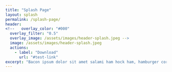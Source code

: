 ```yaml
---
title: "Splash Page"
layout: splash
permalink: /splash-page/
header:
<!--   overlay_color: "#000"
  overlay_filter: "0.5"
  overlay_image: /assets/images/header-splash.jpeg -->
  image: /assets/images/header-splash.jpeg
  actions:
    - label: "Download"
      url: "#test-link"
excerpt: "Bacon ipsum dolor sit amet salami ham hock ham, hamburger corned beef short ribs kielbasa biltong t-bone drumstick tri-tip tail sirloin pork chop."
---
```

